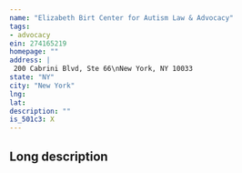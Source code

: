 ```yaml
---
name: "Elizabeth Birt Center for Autism Law & Advocacy"
tags:
- advocacy
ein: 274165219
homepage: ""
address: |
 200 Cabrini Blvd, Ste 66\nNew York, NY 10033
state: "NY"
city: "New York"
lng: 
lat: 
description: ""
is_501c3: X
---
```


## Long description


